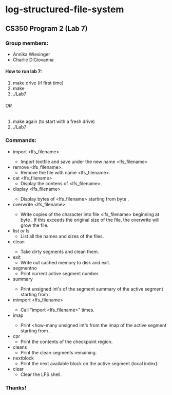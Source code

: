 # log-structured-file-system

## CS350 Program 2 (Lab 7)

### Group members:
 * Annika Wiesinger
 * Charlie DiGiovanna

#### How to run lab 7:
1. make drive (if first time)
2. make
3. ./Lab7

###### OR

1. make again (to start with a fresh drive)
2. ./Lab7

### Commands:
 * import <filename> <lfs_filename>
 	* Import textfile <filename> and save under the new name <lfs_filename>
 * remove <lfs_filename>.
 	* Remove the file with name <lfs_filename>.
 * cat <lfs_filename>
  	* Display the contens of <lfs_filename>.
 * display <lfs_filename> <howmany> <start>
  	* Display <howmany> bytes of <lfs_filename> starting from byte <start>.
 * overwrite <lfs_filename> <howmany> <start> <char>
  	* Write <howmany> copies of the character <char> into file <lfs_filename> beginning at byte <start>. If this exceeds the original size of the file, the overwrite will grow the file.
 * list _or_ ls
  	* List all the names and sizes of the files.
 * clean <how-many>
  	* Take <how-many> dirty segments and clean them.
 * exit
  	* Write out cached memory to disk and exit.
 * segmentno
  	* Print current active segment number.
 * summary <how-many> <start>
  	* Print <how-many> unsigned int's of the segment summary of the active segment starting from <start>.
 * mimport <filename> <lfs_filename> <how-many>
  	* Call "import <filename> <lfs_filename>" <how-many> times.
 * imap <how-many> <start>
  	* Print <how-many unsigned int's from the imap of the active segment starting from <start>.
 * cpr
  	* Print the contents of the checkpoint region.
 * cleans
  	* Print the clean segments remaining.
 * nextblock
  	* Print the next available block on the active segment (local index).
 * clear
  	* Clear the LFS shell.

### Thanks!